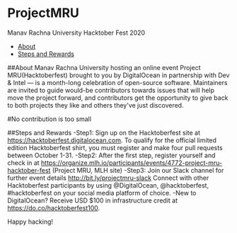 # ProjectMRU
Manav Rachna University Hacktober Fest 2020

<!-- toc -->

- [About](#about)
- [Steps and Rewards](#steps-and-rewards)

<!-- tocstop -->

##About
Manav Rachna University hosting an online event Project MRU(Hacktoberfest)
brought to you by DigitalOcean in partnership with Dev & Intel — is a month-long celebration of open-source software.
Maintainers are invited to guide would-be contributors towards issues that will help move the project forward, and contributors get the opportunity to give back to both projects they like and others they've just discovered.

#No contribution is too small

##Steps and Rewards
-Step1: Sign up on the Hacktoberfest site at https://hacktoberfest.digitalocean.com. To qualify for the official limited edition Hacktoberfest shirt, you must register and make four pull requests between October 1-31.
-Step2: After the first step, register yourself and check in at  https://organize.mlh.io/participants/events/4772-project-mru-hacktober-fest (Project MRU, MLH site)
-Step3: Join our Slack channel for further event details http://bit.ly/projectmru-slack
Connect with other Hacktoberfest participants by using @DigitalOcean, @hacktoberfest, #hacktoberfest on your social media platform of choice.
-New to DigitalOcean? Receive USD $100 in infrastructure credit at https://do.co/hacktoberfest100.

Happy hacking!
